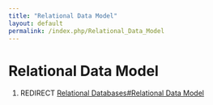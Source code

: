 ```yaml
---
title: "Relational Data Model"
layout: default
permalink: /index.php/Relational_Data_Model
---
```


# Relational Data Model

1. REDIRECT [Relational Databases#Relational Data Model](Relational_Databases#Relational_Data_Model)